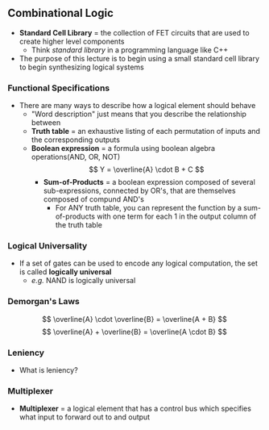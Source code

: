 ## Combinational Logic
- **Standard Cell Library** = the collection of FET circuits that are used to create higher level components
    * Think *standard library* in a programming language like C++
- The purpose of this lecture is to begin using a small standard cell library to begin synthesizing logical systems

### Functional Specifications
- There are many ways to describe how a logical element should behave
    * "Word description" just means that you describe the relationship between
    * **Truth table** = an exhaustive listing of each permutation of inputs and the corresponding outputs
    * **Boolean expression** = a formula using boolean algebra operations(AND, OR, NOT)
$$ Y = \overline{A} \cdot B + C $$
        + **Sum-of-Products** = a boolean expression composed of several sub-expressions, connected by OR's, that are themselves composed of compund AND's
            - For ANY truth table, you can represent the function by a sum-of-products with one term for each 1 in the output column of the truth table

### Logical Universality
- If a set of gates can be used to encode any logical computation, the set is called **logically universal**
    * *e.g.* NAND is logically universal

### Demorgan's Laws
$$ \overline{A} \cdot \overline{B} = \overline{A + B} $$
$$ \overline{A} + \overline{B} = \overline{A \cdot B} $$

### Leniency
- What is leniency?

### Multiplexer
- **Multiplexer** = a logical element that has a control bus which specifies what input to forward out to and output
